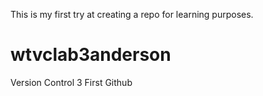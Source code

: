 This is my first try at creating a repo for learning purposes.

# wtvclab3anderson
Version Control 3 First Github
